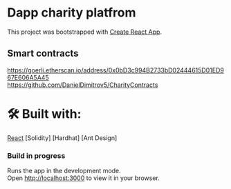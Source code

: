 # Dapp charity platfrom

This project was bootstrapped with [Create React App](https://github.com/facebook/create-react-app).

## Smart contracts

https://goerli.etherscan.io/address/0x0bD3c994B2733bD02444615D01ED967E606A5A45
<br />
https://github.com/DanielDimitrov5/CharityContracts

# 🛠 Built with:
[React]()
[Solidity]
[Hardhat]
[Ant Design]

### Build in progress

Runs the app in the development mode.\
Open [http://localhost:3000](http://localhost:3000) to view it in your browser.
